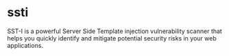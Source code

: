 # ssti
SST-I is a powerful Server Side Template injection vulnerability scanner that helps you quickly identify and mitigate potential security risks in your web applications.
